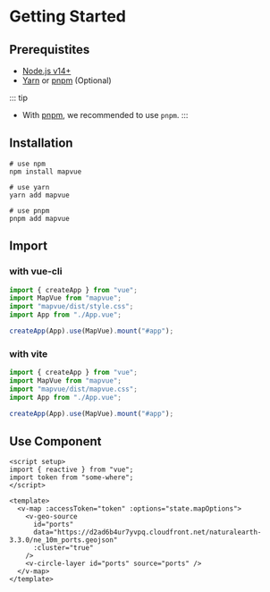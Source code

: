 # Getting Started

## Prerequistites

- [Node.js v14+](https://nodejs.org/)
- [Yarn](https://yarnpkg.com/) or [pnpm](https://pnpm.io/) (Optional)

::: tip

- With [pnpm](https://pnpm.io/), we recommended to use `pnpm`.
  :::

## Installation

```shell
# use npm
npm install mapvue

# use yarn
yarn add mapvue

# use pnpm
pnpm add mapvue
```

## Import

### with vue-cli

```ts
import { createApp } from "vue";
import MapVue from "mapvue";
import "mapvue/dist/style.css";
import App from "./App.vue";

createApp(App).use(MapVue).mount("#app");
```

### with vite

```ts
import { createApp } from "vue";
import MapVue from "mapvue";
import "mapvue/dist/mapvue.css";
import App from "./App.vue";

createApp(App).use(MapVue).mount("#app");
```

## Use Component

```vue
<script setup>
import { reactive } from "vue";
import token from "some-where";
</script>

<template>
  <v-map :accessToken="token" :options="state.mapOptions">
    <v-geo-source
      id="ports"
      data="https://d2ad6b4ur7yvpq.cloudfront.net/naturalearth-3.3.0/ne_10m_ports.geojson"
      :cluster="true"
    />
    <v-circle-layer id="ports" source="ports" />
  </v-map>
</template>
```
